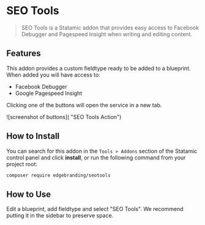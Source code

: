 # SEO Tools

> SEO Tools is a Statamic addon that provides easy access to Facebook Debugger and Pagespeed Insight when writing and editing content.

## Features

This addon provides a custom fieldtype ready to be added to a blueprint. When added you will have access to:

- Facebook Debugger
- Google Pagespeed Insight

Clicking one of the buttons will open the service in a new tab.

![screenshot of buttons]( "SEO Tools Action")
## How to Install

You can search for this addon in the `Tools > Addons` section of the Statamic control panel and click **install**, or run the following command from your project root:

``` bash
composer require edgebranding/seotools
```

## How to Use

Edit a blueprint, add fieldtype and select "SEO Tools". We recommend putting it in the sidebar to preserve space.